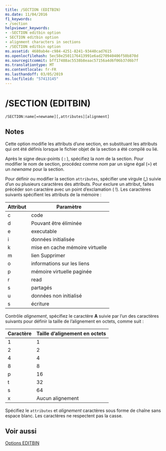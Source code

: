 ```yaml
---
title: /SECTION (EDITBIN)
ms.date: 11/04/2016
f1_keywords:
- /section
helpviewer_keywords:
- -SECTION editbin option
- SECTION editbin option
- alignment characters in sections
- /SECTION editbin option
ms.assetid: 4680ab4e-c984-4251-8241-93440cad7615
ms.openlocfilehash: 5ec58e2501176413991e6ad270940406f50b870d
ms.sourcegitcommit: bff17488ac5538b8eaac57156a4d6f06b37d6b7f
ms.translationtype: MT
ms.contentlocale: fr-FR
ms.lasthandoff: 03/05/2019
ms.locfileid: "57413145"
---
```

# <a name="section-editbin"></a>/SECTION (EDITBIN)

```
/SECTION:name[=newname][,attributes][alignment]
```

## <a name="remarks"></a>Notes

Cette option modifie les attributs d’une section, en substituant les attributs qui ont été définis lorsque le fichier objet de la section a été compilé ou lié.

Après le signe deux-points ( **:** ), spécifiez la *nom* de la section. Pour modifier le nom de section, procédez comme *nom* par un signe égal (=) et un *newname* pour la section.

Pour définir ou modifier la section `attributes`, spécifier une virgule (**,**) suivie d’un ou plusieurs caractères des attributs. Pour exclure un attribut, faites précéder son caractère avec un point d’exclamation ( !). Les caractères suivants spécifient les attributs de la mémoire :

|Attribut|Paramètre|
|---------------|-------------|
|c|code|
|d|Pouvant être éliminée|
|e|executable|
|i|données initialisée|
|k|mise en cache mémoire virtuelle|
|m|lien Supprimer|
|o|informations sur les liens|
|p|mémoire virtuelle paginée|
|r|read|
|s|partagés|
|u|données non initialisé|
|s|écriture|

Contrôle *alignement*, spécifiez le caractère **A** suivie par l’un des caractères suivants pour définir la taille de l’alignement en octets, comme suit :

|Caractère|Taille d’alignement en octets|
|---------------|-----------------------------|
|1|1|
|2|2|
|4|4|
|8|8|
|p|16|
|t|32|
|s|64|
|x|Aucun alignement|

Spécifiez le `attributes` et *alignement* caractères sous forme de chaîne sans espace blanc. Les caractères ne respectent pas la casse.

## <a name="see-also"></a>Voir aussi

[Options EDITBIN](../../build/reference/editbin-options.md)
